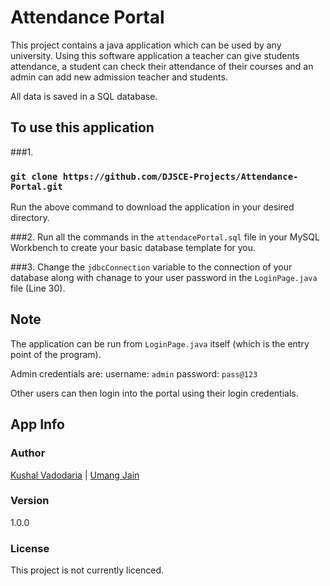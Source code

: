# Attendance Portal

This project contains a java application which can be used by any university. Using this software application a teacher can give students attendance, a student can check their attendance of their courses and an admin can add new admission teacher and students.

All data is saved in a SQL database.

## To use this application

###1.
### `git clone https://github.com/DJSCE-Projects/Attendance-Portal.git`
Run the above command to download the application in your desired directory.

###2.
Run all the commands in the `attendacePortal.sql` file in your MySQL Workbench to create your basic database template for you.

###3.
Change the `jdbcConnection` variable to the connection of your database along with chanage to your user password in the `LoginPage.java` file (Line 30).

## Note

The application can be run from `LoginPage.java` itself (which is the entry point of the program).

Admin credentials are: username: `admin`
                       password: `pass@123`

Other users can then login into the portal using their login credentials.

## App Info

### Author

[Kushal Vadodaria](http://linkedin.com/in/kushal-vadodaria) | [Umang Jain](https://www.linkedin.com/in/umang-jain-52ba01212/)

### Version

1.0.0

### License

This project is not currently licenced.
